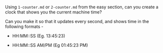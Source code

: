 Using `1-counter.md` or `2-counter.md` from the easy section, can you create a
clock that shows you the current machine time?

Can you make it so that it updates every second, and shows time in the following formats -

- HH:MM::SS (Eg. 13:45:23)

- HH:MM::SS AM/PM (Eg 01:45:23 PM)
